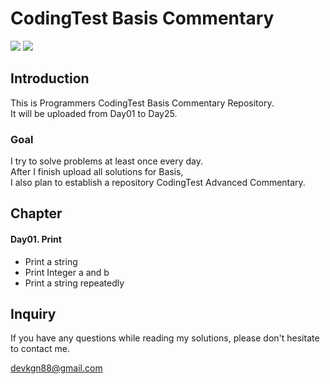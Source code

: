 # CodingTest Basis Commentary
<a href="https://hits.seeyoufarm.com"><img src="https://hits.seeyoufarm.com/api/count/incr/badge.svg?url=https%3A%2F%2Fgithub.com%2Fdevkgn88%2Fpcce_basis&count_bg=%2379C83D&title_bg=%23555555&icon=&icon_color=%23E7E7E7&title=hits&edge_flat=false"/></a>
<img src="https://img.shields.io/badge/java-%23ED8B00.svg?style=flat-square&logo=openjdk&logoColor=white">
## Introduction
This is Programmers CodingTest Basis Commentary Repository.<br>
It will be uploaded from Day01 to Day25.

### Goal
I try to solve problems at least once every day.<br>
After I finish upload all solutions for Basis,<br>
I also plan to establish a repository CodingTest Advanced Commentary.

## Chapter
#### Day01. Print
   - Print a string
   - Print Integer a and b
   - Print a string repeatedly

## Inquiry
If you have any questions while reading my solutions,
please don't hesitate to contact me.
<p align="left">
  <a href="mailto:devkgn88@gmail.com">devkgn88@gmail.com</a>
</p>
